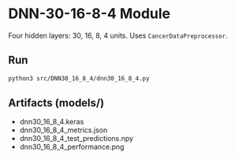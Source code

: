 # DNN-30-16-8-4 Module

Four hidden layers: 30, 16, 8, 4 units. Uses `CancerDataPreprocessor`.

## Run
```bash
python3 src/DNN30_16_8_4/dnn30_16_8_4.py
```

## Artifacts (models/)
- dnn30_16_8_4.keras
- dnn30_16_8_4_metrics.json
- dnn30_16_8_4_test_predictions.npy
- dnn30_16_8_4_performance.png
